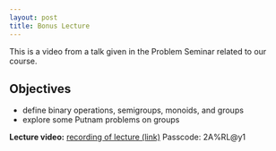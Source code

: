 ```yaml
---
layout: post
title: Bonus Lecture
---
```


This is a video from a talk given in the Problem Seminar related to our course.

## Objectives

* define binary operations, semigroups, monoids, and groups
* explore some Putnam problems on groups

**Lecture video:** <a target="_parent" href="https://fullerton.zoom.us/rec/share/yR2_-F3JUnhJm1UTDjPW3zt-K7MOZwJKWuaYSv6IjDNfbpZjdSPS2CnMszc7x3Uf.gT9doKermZohsft2">recording of lecture (link)</a>  Passcode: 2A%RL@y1




